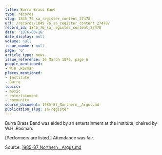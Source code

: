 ```yaml
---
title: Burra Brass Band
type: records
slug: 1845_76_sa_register_content_27478
url: /records/1845_76_sa_register_content_27478/
record_id: 1845_76_sa_register_content_27478
date: '1876-03-16'
date_display: null
volume: null
issue_number: null
page: '6'
article_type: news
issue_reference: 16 March 1876, page 6
people_mentioned:
- W.H .Rosman
places_mentioned:
- Institute
- Burra
topics:
- music
- entertainment
- community
source_document: 1985-87_Northern__Argus.md
publication_slug: sa-register
---
```


Burra Brass Band was aided by an entertainment at the Institute, chaired by W.H .Rosman.

[Performers are listed.]  Attendance was fair.

Source: [1985-87_Northern__Argus.md](/downloads/markdown/1985-87_Northern__Argus.md)
